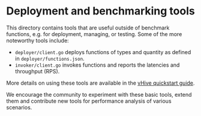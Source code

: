 # Deployment and benchmarking tools

This directory contains tools that are useful outside of benchmark functions, e.g. for deployment,
managing, or testing. Some of the more noteworthy tools include:

* `deployer/client.go` deploys functions of types and quantity as defined in `deployer/functions.json`.
* `invoker/client.go` invokes functions and reports the latencies and throughput (RPS).

More details on using these tools are available in the [vHive quickstart guide](https://github.com/vhive-serverless/vhive/blob/main/docs/quickstart_guide.md).

We encourage the community to experiment with these basic tools,
extend them and contribute new tools for performance analysis
of various scenarios.
